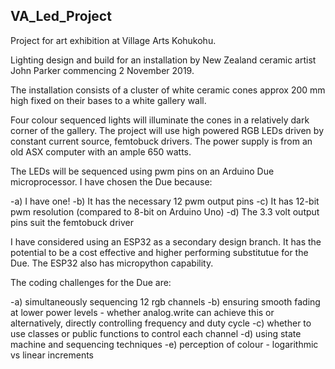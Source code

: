 ## VA_Led_Project
Project for art exhibition at Village Arts Kohukohu.

Lighting design and build for an installation by New Zealand ceramic artist John Parker commencing 2 November 2019.

The installation consists of a cluster of white ceramic cones approx 200 mm high fixed on their bases to a white gallery wall.

Four colour sequenced lights will illuminate the cones in a relatively dark corner of the gallery.
The project will use high powered RGB LEDs driven by constant current source, femtobuck drivers.
The power supply is from an old ASX computer with an ample 650 watts.

The LEDs will be sequenced using pwm pins on an Arduino Due microprocessor.
I have chosen the Due because:

-a) I have one!
-b) It has the necessary 12 pwm output pins 
-c) It has 12-bit pwm resolution (compared to 8-bit on Arduino Uno)
-d) The 3.3 volt output pins suit the femtobuck driver

I have considered using an ESP32 as a secondary design branch. It has the potential to be a cost effective and higher performing substitutue for the Due. The ESP32 also has micropython capability.

The coding challenges for the Due are:

-a) simultaneously sequencing 12 rgb channels
-b) ensuring smooth fading at lower power levels
      - whether analog.write can achieve this or alternatively, directly controlling frequency and duty cycle
-c) whether to use classes or public functions to control each channel
-d) using state machine and sequencing techniques
-e) perception of colour - logarithmic vs linear increments


